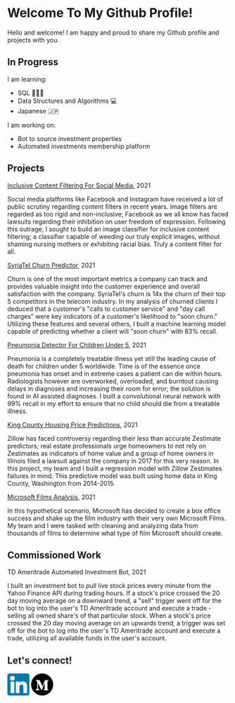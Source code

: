 # Welcome To My Github Profile!
Hello and welcome! I am happy and proud to share my Github profile and projects with you. 

## In Progress

I am learning:

* SQL 👩🏽‍💻  
* Data Structures and Algorithms 💻
* Japanese 🇯🇵

I am working on:
* Bot to source investment properties
* Automated investments membership platform

## Projects

[Inclusive Content Filtering For Social Media](https://github.com/sbaltodano/nsfw_image_classification), 2021

Social media platforms like Facebook and Instagram have received a lot of public scrutiny regarding content filters in recent years. Image filters are regarded as too rigid and non-inclusive; Facebook as we all know has faced lawsuits regarding their inhibition on user freedom of expression. Following this outrage, I sought to build an image classifier for inclusive content filtering; a classifier capable of weeding our truly explicit images, without shaming nursing mothers or exhibiting racial bias. Truly a content filter for all.

[SyriaTel Churn Predictor](https://github.com/sbaltodano/SyriaTel_customer_churn), 2021

Churn is one of the most important metrics a company can track and provides valuable insight into the customer experience and overall satisfaction with the company. SyriaTel's churn is 14x the churn of their top 5 competitors in the telecom industry. In my analysis of churned clients I deduced that a customer's "calls to customer service" and "day call charges" were key indicators of a customer's likelihood to "soon churn." Utilizing these features and several others, I built a machine learning model capable of predicting whether a client will "soon churn" with 83% recall.

[Pneumonia Detector For Children Under 5](https://github.com/sbaltodano/pneumonia_xray_neural_networks), 2021

Pneumonia is a completely treatable illness yet still the leading cause of death for children under 5 worldwide. Time is of the essence once pneumonia has onset and in extreme cases a patient can die within hours. Radiologists however are overworked, overloaded, and burntout causing delays in diagnoses and increasing their room for error; the solution is found in AI assisted diagnoses. I built a convolutional neural network with 99% recall in my effort to ensure that no child should die from a treatable illness.

[King County Housing Price Predictions](https://github.com/iansharff/king_county_housing), 2021

Zillow has faced controversy regarding their less than accurate Zestimate predictors; real estate professionals urge homeowners to not rely on Zestimates as indicators of home value and a group of home owners in Illinois filed a lawsuit against the company in 2017 for this very reason. In this project, my team and I built a regression model with Zillow Zestimates failures in mind. This predictive model was built using home data in King County, Washington from 2014-2015.

[Microsoft Films Analysis](https://github.com/sbaltodano/microsoft_films_analysis), 2021

In this hypothetical scenario, Microsoft has decided to create a box office success and shake up the film industry with their very own Microsoft Films. My team and I were tasked with cleaning and analyzing data from thousands of films to determine what type of film Microsoft should create. 

## Commissioned Work
TD Ameritrade Automated Investment Bot, 2021

I built an investment bot to pull live stock prices every minute from the Yahoo Finance API during trading hours. If a stock's price crossed the 20 day moving average on a downward trend, a "sell" trigger went off for the bot to log into the user's TD Ameritrade account and execute a trade - selling all owned share's of that particular stock. When a stock's price crossed the 20 day moving average on an upwards trend, a trigger was set off for the bot to log into the user's TD Ameritrade account and execute a trade, utilizing all available funds in the user's account.


## Let's connect!

[<img src="174857.png" width="50" height="50">](https://www.linkedin.com/in/s-baltodano/)
[<img src="5754350.png" width="50" height="50">](https://medium.com/@samanthbaltodano)
